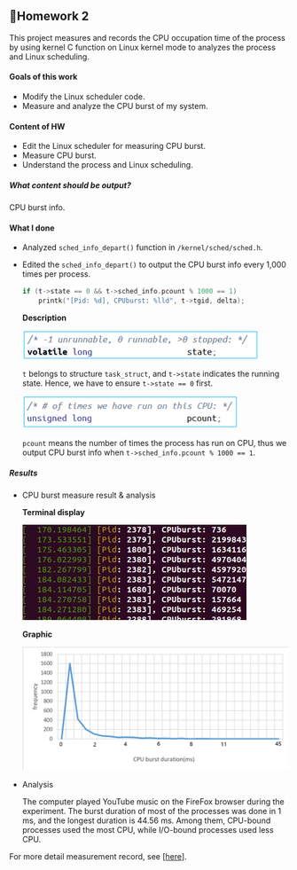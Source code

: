 ## 📕Homework 2

This project measures and records the CPU occupation time of the process by using kernel C function on Linux kernel mode to analyzes the process and Linux scheduling.

#### Goals of this work

* Modify the Linux scheduler code.
* Measure and analyze the CPU burst of my system.

#### Content of HW

* Edit the Linux scheduler for measuring CPU burst.
* Measure CPU burst.
* Understand the process and Linux scheduling.

##### What content should be output?

CPU burst info.

#### What I done

* Analyzed `sched_info_depart()` function in `/kernel/sched/sched.h`.

* Edited the `sched_info_depart()` to output the CPU burst info every 1,000 times per process.

  ```c
  if (t->state == 0 && t->sched_info.pcount % 1000 == 1)
      printk("[Pid: %d], CPUburst: %lld", t->tgid, delta);
  ```

  **Description**

  ![tstate](./images/tstate.png)

  `t` belongs to structure `task_struct`, and `t->state` indicates the running state. Hence, we have to ensure `t->state == 0` first.

  ![pcount](./images/pcount.png)

  `pcount` means the number of times the process has run on CPU, thus we output CPU burst info when `t->sched_info.pcount % 1000 == 1`.

##### Results

* CPU burst measure result & analysis

  **Terminal display**

  ![image5](./images/image5.png)

  **Graphic**

  ![image4](./images/image4.png)

* Analysis

  The computer played YouTube music on the FireFox browser during the experiment. The burst duration of most of the processes was done in 1 ms, and the longest duration is 44.56 ms. Among them, CPU-bound processes used the most CPU, while I/O-bound processes used less CPU.



For more detail measurement record, see [[here](https://github.com/Avafly/OperatingSystem-HW/blob/master/hw2/os2_2017320215/Project2%20CPU%20burst.xlsx)].